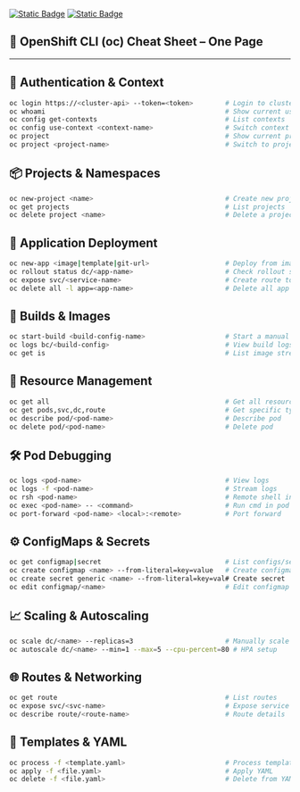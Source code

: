 [![Static Badge](https://img.shields.io/badge/RedHat-OpenShift-red?style=flat&logo=redhat&logoSize=auto)](https://docs.redhat.com/en/documentation/openshift_container_platform/4.19)   [![Static Badge](https://img.shields.io/badge/Kubernetes-black?style=flat&logo=Kubernetes&logoSize=auto)
](https://kubernetes.io/docs/home/)

## 🚀 OpenShift CLI (oc) Cheat Sheet – One Page

---

## 🧭 Authentication & Context
```bash
oc login https://<cluster-api> --token=<token>        # Login to cluster
oc whoami                                             # Show current user
oc config get-contexts                                # List contexts
oc config use-context <context-name>                  # Switch context
oc project                                            # Show current project
oc project <project-name>                             # Switch to project
```

## 📦 Projects & Namespaces
```bash
oc new-project <name>                                 # Create new project
oc get projects                                       # List projects
oc delete project <name>                              # Delete a project
```
## 🚀 Application Deployment
```bash
oc new-app <image|template|git-url>                   # Deploy from image or Git
oc rollout status dc/<app-name>                       # Check rollout status
oc expose svc/<service-name>                          # Create route to service
oc delete all -l app=<app-name>                       # Delete all app resources
```
## 🔁 Builds & Images
```bash
oc start-build <build-config-name>                    # Start a manual build
oc logs bc/<build-config>                             # View build logs
oc get is                                             # List image streams
```
## 📜 Resource Management
```bash
oc get all                                            # Get all resources
oc get pods,svc,dc,route                              # Get specific types
oc describe pod/<pod-name>                            # Describe pod
oc delete pod/<pod-name>                              # Delete pod
```
## 🛠️ Pod Debugging
```bash
oc logs <pod-name>                                    # View logs
oc logs -f <pod-name>                                 # Stream logs
oc rsh <pod-name>                                     # Remote shell into pod
oc exec <pod-name> -- <command>                       # Run cmd in pod
oc port-forward <pod-name> <local>:<remote>           # Port forward
```
## ⚙️ ConfigMaps & Secrets
```bash
oc get configmap|secret                               # List configs/secrets
oc create configmap <name> --from-literal=key=value   # Create configmap
oc create secret generic <name> --from-literal=key=val# Create secret
oc edit configmap/<name>                              # Edit configmap
```
## 📈 Scaling & Autoscaling
```bash
oc scale dc/<name> --replicas=3                       # Manually scale
oc autoscale dc/<name> --min=1 --max=5 --cpu-percent=80 # HPA setup
```
## 🌐 Routes & Networking
```bash
oc get route                                          # List routes
oc expose svc/<svc-name>                              # Expose service via route
oc describe route/<route-name>                        # Route details
```
## 🧾 Templates & YAML
```bash
oc process -f <template.yaml>                         # Process template
oc apply -f <file.yaml>                               # Apply YAML
oc delete -f <file.yaml>                              # Delete from YAML
```







